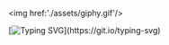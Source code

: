<img href:'./assets/giphy.gif'/>

[![Typing SVG](https://readme-typing-svg.herokuapp.com?font=ununtu&lines=Hi%2C+I'm+Emyle.+Dev+Front-end.)](https://git.io/typing-svg)

